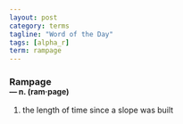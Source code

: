 ```yaml
---
layout: post
category: terms
tagline: "Word of the Day"
tags: [alpha_r]
term: rampage
---
```


<h3>Rampage<br/> <small>&mdash; n. (ram<span>&middot;</span>page)</small></h3>
<p><ol><li>the length of time since a slope was built</li>
</ol></p>
